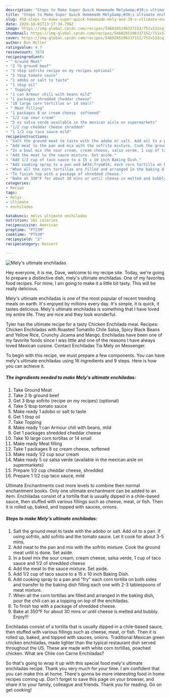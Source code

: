 ```yaml
---
description: "Steps to Make Super Quick Homemade Mely&amp;#39;s ultimate enchiladas"
title: "Steps to Make Super Quick Homemade Mely&amp;#39;s ultimate enchiladas"
slug: 450-steps-to-make-super-quick-homemade-mely-and-39-s-ultimate-enchiladas
date: 2020-10-01T13:17:34.796Z
image: https://img-global.cpcdn.com/recipes/5460285196337152/751x532cq70/melys-ultimate-enchiladas-recipe-main-photo.jpg
thumbnail: https://img-global.cpcdn.com/recipes/5460285196337152/751x532cq70/melys-ultimate-enchiladas-recipe-main-photo.jpg
cover: https://img-global.cpcdn.com/recipes/5460285196337152/751x532cq70/melys-ultimate-enchiladas-recipe-main-photo.jpg
author: Don Miller
ratingvalue: 4.7
reviewcount: 3674
recipeingredient:
- " Ground Meat"
- "2 lb ground beef"
- "3 tbsp sofrito recipe on my recipes optional"
- "5 tbsp tomato sauce"
- "1 adobo or salt to taste"
- "1 tbsp oil"
- " Topping"
- "1 can Armour chili with beans mild"
- "1 packages shredded cheddar cheese"
- "10 large corn tortillas or 14 small"
- " Meat filling"
- "1 packages 8 oz cream cheese  softened"
- "1/2 cup sour cream"
- "5 oz salsa verde available in the mexican aisle on supermarkets"
- "1/2 cup cheddar cheese shredded"
- "1 1/2 cup taco sauce mild"
recipeinstructions:
- "Salt the ground meat to taste with the adobo or salt. Add oil to a pan. If using sofrito, add sofrito and the tomato sauce. Let it cook for about 3-5 mins."
- "Add meat to the pan and mix with the sofrito mixture. Cook the ground meat until is done. Set aside."
- "In a bowl mix the sour cream, cream cheese, salsa verde, 1 cup of taco sauce and 1/2 of shredded cheese"
- "Add the meat to the sauce mixture. Set aside."
- "Add 1/2 cup of taco sauce to a 15 x 10 inch Baking Dish."
- "Add cooking spray to a pan and &#34;fry&#34; each corn tortilla on both sides and transfer to the baking dish filling each one with 2-3 tablespoons of meat mixture."
- "When all the corn tortillas are filled and arranged in the baking dish, pour the chili can as a topping on top of the enchiladas."
- "To finish top with a package of shredded cheese."
- "Bake at 350°F for about 30 mins or until cheese is melted and bubbly.  Enjoy!!!"
categories:
- Recipe
tags:
- melys
- ultimate
- enchiladas

katakunci: melys ultimate enchiladas 
nutrition: 161 calories
recipecuisine: American
preptime: "PT23M"
cooktime: "PT52M"
recipeyield: "2"
recipecategory: Dessert

---
```



![Mely&#39;s ultimate enchiladas](https://img-global.cpcdn.com/recipes/5460285196337152/751x532cq70/melys-ultimate-enchiladas-recipe-main-photo.jpg)

Hey everyone, it is me, Dave, welcome to my recipe site. Today, we're going to prepare a distinctive dish, mely&#39;s ultimate enchiladas. One of my favorites food recipes. For mine, I am going to make it a little bit tasty. This will be really delicious.

Mely&#39;s ultimate enchiladas is one of the most popular of recent trending meals on earth. It's enjoyed by millions every day. It's simple, it is quick, it tastes delicious. Mely&#39;s ultimate enchiladas is something that I have loved my entire life. They are nice and they look wonderful.

Tyler has the ultimate recipe for a tasty Chicken Enchilada meal. Recipes: Chicken Enchiladas with Roasted Tomatillo Chile Salsa, Spicy Black Beans and Yellow Rice, Crunchy Jicama and Mango. Enchiladas have been one of my favorite foods since I was little and one of the reasons I have always loved Mexican cuisine. Contact Enchiladas Tia Mely on Messenger.


To begin with this recipe, we must prepare a few components. You can have mely&#39;s ultimate enchiladas using 16 ingredients and 9 steps. Here is how you can achieve it.

<!--inarticleads1-->

##### The ingredients needed to make Mely&#39;s ultimate enchiladas:

1. Take  Ground Meat
1. Take 2 lb ground beef
1. Get 3 tbsp sofrito (recipe on my recipes) (optional)
1. Take 5 tbsp tomato sauce
1. Make ready 1 adobo or salt to taste
1. Get 1 tbsp oil
1. Take  Topping
1. Make ready 1 can Armour chili with beans, mild
1. Get 1 packages shredded cheddar cheese
1. Take 10 large corn tortillas or 14 small
1. Make ready  Meat filling
1. Take 1 packages 8 oz cream cheese,  softened
1. Make ready 1/2 cup sour cream
1. Make ready 5 oz salsa verde (available in the mexican aisle on supermarkets)
1. Prepare 1/2 cup cheddar cheese, shredded
1. Prepare 1 1/2 cup taco sauce, mild


Ultimate Enchantments cost more levels to combine then normal enchantment books. Only one ultimate enchantment can be added to an item. Enchiladas consist of a tortilla that is usually dipped in a chile-based sauce, then stuffed with various fillings such as cheese, meat, or fish. Then it is rolled up, baked, and topped with sauces, onions. 

<!--inarticleads2-->

##### Steps to make Mely&#39;s ultimate enchiladas:

1. Salt the ground meat to taste with the adobo or salt. Add oil to a pan. If using sofrito, add sofrito and the tomato sauce. Let it cook for about 3-5 mins.
1. Add meat to the pan and mix with the sofrito mixture. Cook the ground meat until is done. Set aside.
1. In a bowl mix the sour cream, cream cheese, salsa verde, 1 cup of taco sauce and 1/2 of shredded cheese
1. Add the meat to the sauce mixture. Set aside.
1. Add 1/2 cup of taco sauce to a 15 x 10 inch Baking Dish.
1. Add cooking spray to a pan and &#34;fry&#34; each corn tortilla on both sides and transfer to the baking dish filling each one with 2-3 tablespoons of meat mixture.
1. When all the corn tortillas are filled and arranged in the baking dish, pour the chili can as a topping on top of the enchiladas.
1. To finish top with a package of shredded cheese.
1. Bake at 350°F for about 30 mins or until cheese is melted and bubbly.  Enjoy!!!


Enchiladas consist of a tortilla that is usually dipped in a chile-based sauce, then stuffed with various fillings such as cheese, meat, or fish. Then it is rolled up, baked, and topped with sauces, onions. Traditional Mexican green chicken enchiladas, made lighter than the typical restaurant dish served throughout the US. These are made with white corn tortillas, poached chicken. What are Chile con Carne Enchiladas? 

So that's going to wrap it up with this special food mely&#39;s ultimate enchiladas recipe. Thank you very much for your time. I am confident that you can make this at home. There's gonna be more interesting food in home recipes coming up. Don't forget to save this page on your browser, and share it to your family, colleague and friends. Thank you for reading. Go on get cooking!
